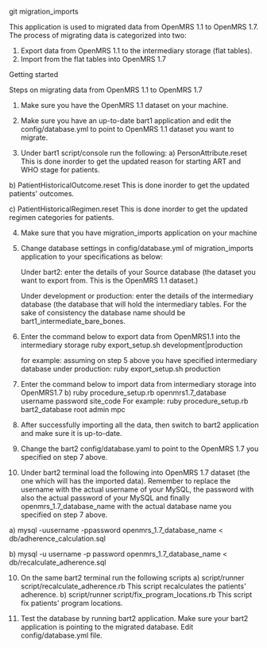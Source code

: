 git migration_imports

This application is used to migrated data from OpenMRS 1.1 to OpenMRS 1.7. The process of migrating data is categorized into two:
  1. Export data from OpenMRS 1.1 to the intermediary storage (flat tables).
  2. Import from the flat tables into OpenMRS 1.7

Getting started 

Steps on migrating data from OpenMRS 1.1 to OpenMRS 1.7
1. Make sure you have the OpenMRS 1.1 dataset on your machine. 

2. Make sure you have an up-to-date bart1 application and edit the config/database.yml to point to OpenMRS 1.1 dataset you want to migrate.

3. Under bart1 script/console run the following:
  a) PersonAttribute.reset
     This is done inorder to get the updated reason for starting ART and  WHO stage for patients.

  b) PatientHistoricalOutcome.reset
    This is done inorder to get the updated patients' outcomes.

  c) PatientHistoricalRegimen.reset
  This is done inorder to get the updated regimen categories for patients.

4. Make sure that you have migration_imports application on your machine

5. Change database settings in config/database.yml of migration_imports application to your specifications as below:

    Under bart2: enter the details of your Source database (the dataset you want to export from. This is the OpenMRS 1.1 dataset.)

    Under development or production: enter the details of the intermediary database (the database that will hold the intermediary tables.
    For the sake of consistency the database name should be bart1_intermediate_bare_bones.

6. Enter the command below to export data from OpenMRS1.1 into the intermediary storage
   ruby export_setup.sh development|production
   
   for example: assuming on step 5 above you have specified intermediary database under production:
   ruby export_setup.sh production 

7. Enter the command below to import data from intermediary storage into OpenMRS1.7
  b) ruby procedure_setup.rb openmrs1.7_database username password  site_code
  For example: ruby procedure_setup.rb bart2_database root admin mpc

8. After successfully importing all the data, then switch to bart2 application and make sure it is up-to-date. 

9. Change the bart2 config/database.yaml to point to the OpenMRS 1.7 you specified on step 7 above. 

9. Under bart2 terminal load the following into OpenMRS 1.7 dataset (the one which will has the imported data). Remember to replace the username with the actual username of your MySQL, the password with also the actual password of your MySQL and finally openmrs_1.7_database_name with the actual database name you specified on step 7 above.

  a) mysql -uusername -ppassword openmrs_1.7_database_name < db/adherence_calculation.sql

  b) mysql -u username -p password openmrs_1.7_database_name < db/recalculate_adherence.sql

10. On the same bart2 terminal run the following scripts
  a) script/runner script/recalculate_adherence.rb
     This script recalculates the patients' adherence.
  b) script/runner script/fix_program_locations.rb
     This script fix patients' program locations.

10. Test the database by running bart2 application. Make sure your bart2 application is pointing to the migrated database.  Edit config/database.yml file.
